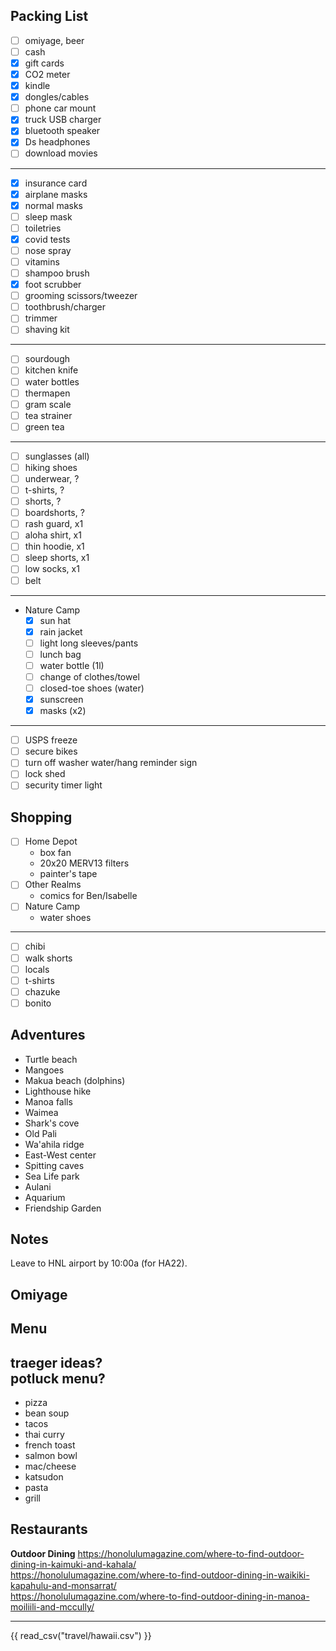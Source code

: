## Packing List
- [ ] omiyage, beer
- [ ] cash
- [X] gift cards
- [X] CO2 meter
- [X] kindle
- [X] dongles/cables
- [ ] phone car mount
- [X] truck USB charger
- [X] bluetooth speaker
- [X] Ds headphones
- [ ] download movies
---
- [X] insurance card
- [X] airplane masks
- [X] normal masks
- [ ] sleep mask
- [ ] toiletries
- [X] covid tests
- [ ] nose spray
- [ ] vitamins
- [ ] shampoo brush
- [X] foot scrubber
- [ ] grooming scissors/tweezer
- [ ] toothbrush/charger
- [ ] trimmer
- [ ] shaving kit
---
- [ ] sourdough
- [ ] kitchen knife
- [ ] water bottles
- [ ] thermapen
- [ ] gram scale
- [ ] tea strainer
- [ ] green tea
---
- [ ] sunglasses (all)
- [ ] hiking shoes
- [ ] underwear, ?
- [ ] t-shirts, ?
- [ ] shorts, ?
- [ ] boardshorts, ?
- [ ] rash guard, x1
- [ ] aloha shirt, x1
- [ ] thin hoodie, x1
- [ ] sleep shorts, x1
- [ ] low socks, x1
- [ ] belt
---
* Nature Camp
	- [X] sun hat
	- [X] rain jacket
	- [ ] light long sleeves/pants
	- [ ] lunch bag
	- [ ] water bottle (1l)
	- [ ] change of clothes/towel
	- [ ] closed-toe shoes (water)
	- [X] sunscreen
	- [X] masks (x2)
---
- [ ] USPS freeze
- [ ] secure bikes
- [ ] turn off washer water/hang reminder sign
- [ ] lock shed
- [ ] security timer light

## Shopping
- [ ] Home Depot
	* box fan
	* 20x20 MERV13 filters
	* painter's tape
- [ ] Other Realms
	* comics for Ben/Isabelle
- [ ] Nature Camp
	* water shoes
---
- [ ] chibi
- [ ] walk shorts
- [ ] locals
- [ ] t-shirts
- [ ] chazuke
- [ ] bonito

## Adventures
* Turtle beach
* Mangoes
* Makua beach (dolphins)
* Lighthouse hike
* Manoa falls
* Waimea
* Shark's cove
* Old Pali
* Wa'ahila ridge
* East-West center
* Spitting caves
* Sea Life park
* Aulani
* Aquarium
* Friendship Garden

## Notes
Leave to HNL airport by 10:00a (for HA22).  

## Omiyage

## Menu  
traeger ideas?  
potluck menu?  
---
* pizza
* bean soup
* tacos
* thai curry
* french toast
* salmon bowl
* mac/cheese
* katsudon
* pasta
* grill

## Restaurants
**Outdoor Dining**
https://honolulumagazine.com/where-to-find-outdoor-dining-in-kaimuki-and-kahala/  
https://honolulumagazine.com/where-to-find-outdoor-dining-in-waikiki-kapahulu-and-monsarrat/  
https://honolulumagazine.com/where-to-find-outdoor-dining-in-manoa-moiliili-and-mccully/  

---
{{ read_csv("travel/hawaii.csv") }}
